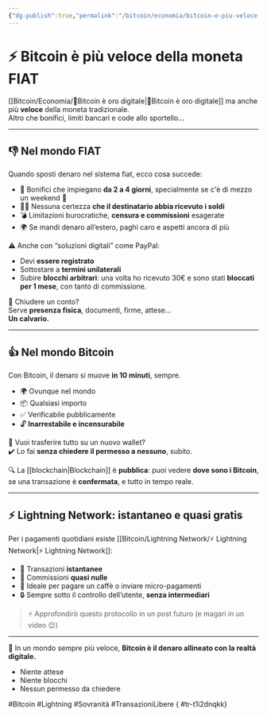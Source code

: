 ```yaml
---
{"dg-publish":true,"permalink":"/bitcoin/economia/bitcoin-e-piu-veloce-della-moneta-fiat/","title":"⚡ Bitcoin è più veloce della moneta FIAT","tags":["Bitcoin","Lightning","Transazioni","Velocità","Censura","Fiat"]}
---
```



# ⚡ **Bitcoin è più veloce della moneta FIAT**

[[Bitcoin/Economia/🥇Bitcoin è oro digitale\|🥇Bitcoin è oro digitale]] ma anche più **veloce** della moneta tradizionale.  
Altro che bonifici, limiti bancari e code allo sportello…

---

## 👎 **Nel mondo FIAT**

Quando sposti denaro nel sistema fiat, ecco cosa succede:

- 💸 Bonifici che impiegano **da 2 a 4 giorni**, specialmente se c'è di mezzo un weekend 🐌  
- 🤷‍♂️ Nessuna certezza **che il destinatario abbia ricevuto i soldi**  
- 💣 Limitazioni burocratiche, **censura e commissioni** esagerate  
- 🌍 Se mandi denaro all’estero, paghi caro e aspetti ancora di più

⚠️ Anche con “soluzioni digitali” come PayPal:

- Devi **essere registrato**  
- Sottostare a **termini unilaterali**  
- Subire **blocchi arbitrari**: una volta ho ricevuto 30€ e sono stati **bloccati per 1 mese**, con tanto di commissione.

🏦 Chiudere un conto?  
Serve **presenza fisica**, documenti, firme, attese…  
**Un calvario.**

---

## 👍 **Nel mondo Bitcoin**

Con Bitcoin, il denaro si muove **in 10 minuti**, sempre.  
- 🌍 Ovunque nel mondo  
- 📦 Qualsiasi importo  
- ✅ Verificabile pubblicamente  
- 🔓 **Inarrestabile e incensurabile**

💼 Vuoi trasferire tutto su un nuovo wallet?  
✔️ Lo fai **senza chiedere il permesso a nessuno**, subito.

🔍 La [[blockchain\|Blockchain]] è **pubblica**: puoi vedere **dove sono i Bitcoin**, se una transazione è **confermata**, e tutto in tempo reale.

---

## ⚡ **Lightning Network: istantaneo e quasi gratis**

Per i pagamenti quotidiani esiste [[Bitcoin/Lightning Network/⚡ Lightning Network\|⚡ Lightning Network]]:  
- 🚀 Transazioni **istantanee**  
- 💸 Commissioni **quasi nulle**  
- 📱 Ideale per pagare un caffè o inviare micro-pagamenti  
- 🔒 Sempre sotto il controllo dell’utente, **senza intermediari**

> ⚡ Approfondirò questo protocollo in un post futuro (e magari in un video 😉)

---

🎯 In un mondo sempre più veloce, **Bitcoin è il denaro allineato con la realtà digitale.**  
- Niente attese  
- Niente blocchi  
- Nessun permesso da chiedere

#Bitcoin #Lightning #Sovranità #TransazioniLibere
{ #tr-t1i2dnqkk}

